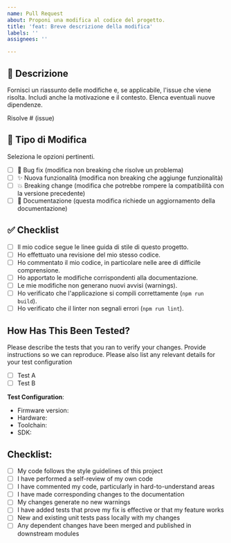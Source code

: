 ```yaml
---
name: Pull Request
about: Proponi una modifica al codice del progetto.
title: 'feat: Breve descrizione della modifica'
labels: ''
assignees: ''

---
```


## 📝 Descrizione

Fornisci un riassunto delle modifiche e, se applicabile, l'issue che viene risolta.
Includi anche la motivazione e il contesto. Elenca eventuali nuove dipendenze.

Risolve # (issue)

## 🔄 Tipo di Modifica

Seleziona le opzioni pertinenti.

- [ ] 🐞 Bug fix (modifica non breaking che risolve un problema)
- [ ] ✨ Nuova funzionalità (modifica non breaking che aggiunge funzionalità)
- [ ] 💥 Breaking change (modifica che potrebbe rompere la compatibilità con la versione precedente)
- [ ] 📖 Documentazione (questa modifica richiede un aggiornamento della documentazione)

## ✅ Checklist

- [ ] Il mio codice segue le linee guida di stile di questo progetto.
- [ ] Ho effettuato una revisione del mio stesso codice.
- [ ] Ho commentato il mio codice, in particolare nelle aree di difficile comprensione.
- [ ] Ho apportato le modifiche corrispondenti alla documentazione.
- [ ] Le mie modifiche non generano nuovi avvisi (warnings).
- [ ] Ho verificato che l'applicazione si compili correttamente (`npm run build`).
- [ ] Ho verificato che il linter non segnali errori (`npm run lint`).

## How Has This Been Tested?

Please describe the tests that you ran to verify your changes. Provide instructions so we can reproduce. Please also list any relevant details for your test configuration

- [ ] Test A
- [ ] Test B

**Test Configuration**:
* Firmware version:
* Hardware:
* Toolchain:
* SDK:

## Checklist:

- [ ] My code follows the style guidelines of this project
- [ ] I have performed a self-review of my own code
- [ ] I have commented my code, particularly in hard-to-understand areas
- [ ] I have made corresponding changes to the documentation
- [ ] My changes generate no new warnings
- [ ] I have added tests that prove my fix is effective or that my feature works
- [ ] New and existing unit tests pass locally with my changes
- [ ] Any dependent changes have been merged and published in downstream modules 